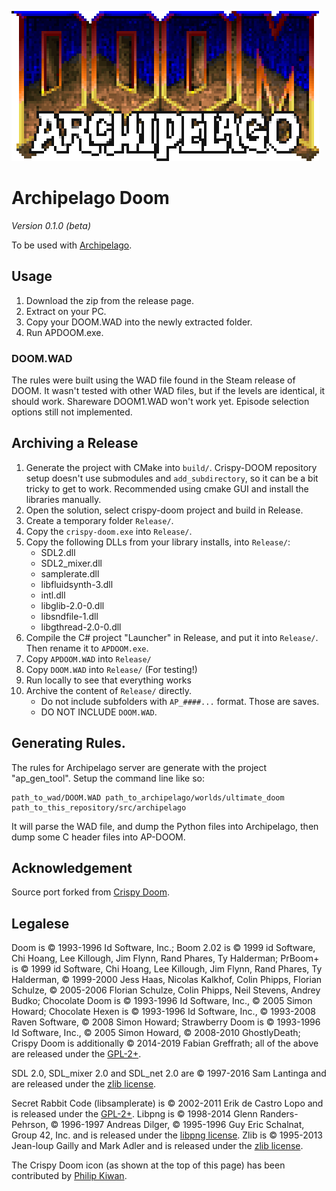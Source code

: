 ![APDOOM](Launcher/APDoomLauncher/Title.png)

# Archipelago Doom

_Version 0.1.0 (beta)_

To be used with [Archipelago](archipelago.gg).

## Usage

1. Download the zip from the release page.
2. Extract on your PC.
3. Copy your DOOM.WAD into the newly extracted folder.
4. Run APDOOM.exe.

### DOOM.WAD

The rules were built using the WAD file found in the Steam release of DOOM. It wasn't tested with other WAD files, but if the levels are identical, it should work. Shareware DOOM1.WAD won't work yet. Episode selection options still not implemented.

## Archiving a Release

1. Generate the project with CMake into `build/`. Crispy-DOOM repository setup doesn't use submodules and `add_subdirectory`, so it can be a bit tricky to get to work. Recommended using cmake GUI and install the libraries manually.
2. Open the solution, select crispy-doom project and build in Release.
3. Create a temporary folder `Release/`.
4. Copy the `crispy-doom.exe` into `Release/`.
5. Copy the following DLLs from your library installs, into `Release/`:
    * SDL2.dll
    * SDL2_mixer.dll
    * samplerate.dll
    * libfluidsynth-3.dll
    * intl.dll
    * libglib-2.0-0.dll
    * libsndfile-1.dll
    * libgthread-2.0-0.dll
6. Compile the C# project "Launcher" in Release, and put it into `Release/`. Then rename it to `APDOOM.exe`.
7. Copy `APDOOM.WAD` into `Release/`
8. Copy `DOOM.WAD` into `Release/` (For testing!)
9. Run locally to see that everything works
10. Archive the content of `Release/` directly.
    * Do not include subfolders with `AP_####...` format. Those are saves.
    * DO NOT INCLUDE `DOOM.WAD`.

## Generating Rules.

The rules for Archipelago server are generate with the project "ap_gen_tool". Setup the command line like so:
```
path_to_wad/DOOM.WAD path_to_archipelago/worlds/ultimate_doom path_to_this_repository/src/archipelago
```
It will parse the WAD file, and dump the Python files into Archipelago, then dump some C header files into AP-DOOM.

## Acknowledgement

Source port forked from [Crispy Doom](https://github.com/fabiangreffrath/crispy-doom).

## Legalese

Doom is © 1993-1996 Id Software, Inc.; 
Boom 2.02 is © 1999 id Software, Chi Hoang, Lee Killough, Jim Flynn, Rand Phares, Ty Halderman;
PrBoom+ is © 1999 id Software, Chi Hoang, Lee Killough, Jim Flynn, Rand Phares, Ty Halderman,
© 1999-2000 Jess Haas, Nicolas Kalkhof, Colin Phipps, Florian Schulze,
© 2005-2006 Florian Schulze, Colin Phipps, Neil Stevens, Andrey Budko;
Chocolate Doom is © 1993-1996 Id Software, Inc., © 2005 Simon Howard; 
Chocolate Hexen is © 1993-1996 Id Software, Inc., © 1993-2008 Raven Software, © 2008 Simon Howard;
Strawberry Doom is © 1993-1996 Id Software, Inc., © 2005 Simon Howard, © 2008-2010 GhostlyDeath; 
Crispy Doom is additionally © 2014-2019 Fabian Greffrath;
all of the above are released under the [GPL-2+](https://www.gnu.org/licenses/gpl-2.0.html).

SDL 2.0, SDL_mixer 2.0 and SDL_net 2.0 are © 1997-2016 Sam Lantinga and are released under the [zlib license](http://www.gzip.org/zlib/zlib_license.html).

Secret Rabbit Code (libsamplerate) is © 2002-2011 Erik de Castro Lopo and is released under the [GPL-2+](http://www.gnu.org/licenses/gpl-2.0.html).
Libpng is © 1998-2014 Glenn Randers-Pehrson, © 1996-1997 Andreas Dilger, © 1995-1996 Guy Eric Schalnat, Group 42, Inc. and is released under the [libpng license](http://www.libpng.org/pub/png/src/libpng-LICENSE.txt).
Zlib is © 1995-2013 Jean-loup Gailly and Mark Adler and is released under the [zlib license](http://www.zlib.net/zlib_license.html).

The Crispy Doom icon (as shown at the top of this page) has been contributed by [Philip Kiwan](https://www.github.com/kiwphi).
